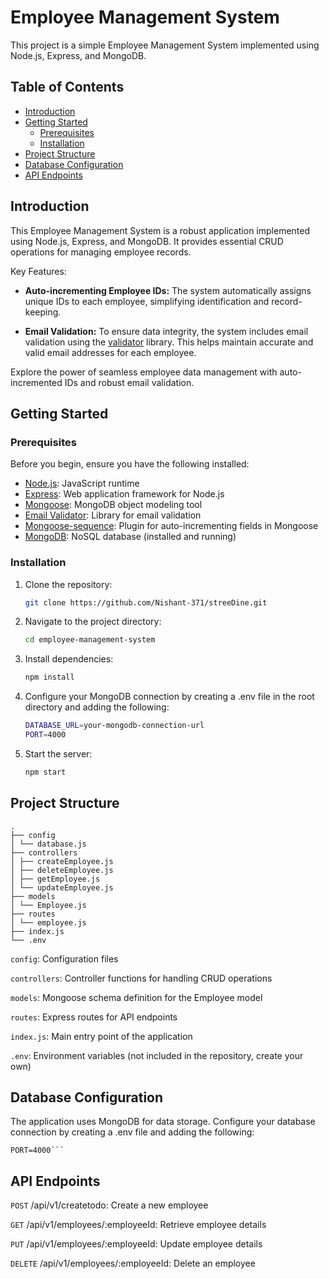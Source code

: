 # Employee Management System

This project is a simple Employee Management System implemented using Node.js, Express, and MongoDB.

## Table of Contents

- [Introduction](#introduction)
- [Getting Started](#getting-started)
  - [Prerequisites](#prerequisites)
  - [Installation](#installation)
- [Project Structure](#project-structure)
- [Database Configuration](#database-configuration)
- [API Endpoints](#api-endpoints)

## Introduction

This Employee Management System is a robust application implemented using Node.js, Express, and MongoDB. It provides essential CRUD operations for managing employee records.

Key Features:

- **Auto-incrementing Employee IDs:** The system automatically assigns unique IDs to each employee, simplifying identification and record-keeping.

- **Email Validation:** To ensure data integrity, the system includes email validation using the [validator](https://www.npmjs.com/package/validator) library. This helps maintain accurate and valid email addresses for each employee.

Explore the power of seamless employee data management with auto-incremented IDs and robust email validation.

## Getting Started

### Prerequisites

Before you begin, ensure you have the following installed:

- [Node.js](https://nodejs.org/): JavaScript runtime
- [Express](https://expressjs.com/): Web application framework for Node.js
- [Mongoose](https://mongoosejs.com/): MongoDB object modeling tool
- [Email Validator](https://www.npmjs.com/package/validator): Library for email validation
- [Mongoose-sequence](https://www.npmjs.com/package/mongoose-sequence): Plugin for auto-incrementing fields in Mongoose
- [MongoDB](https://www.mongodb.com/): NoSQL database (installed and running)

### Installation

1. Clone the repository:

   ```bash
   git clone https://github.com/Nishant-371/streeDine.git
   ```

2. Navigate to the project directory:
   ```bash
   cd employee-management-system
   ```
3. Install dependencies:
   ```bash
   npm install
   ```
4. Configure your MongoDB connection by creating a .env file in the root directory and adding the following:
   ```bash
   DATABASE_URL=your-mongodb-connection-url
   PORT=4000
   ```
5. Start the server:

   ```bash
   npm start

   ```

## Project Structure

```
.
├── config
│ └── database.js
├── controllers
│ ├── createEmployee.js
│ ├── deleteEmployee.js
│ ├── getEmployee.js
│ └── updateEmployee.js
├── models
│ └── Employee.js
├── routes
│ └── employee.js
├── index.js
└── .env
```

`config`: Configuration files

`controllers`: Controller functions for handling CRUD operations

`models`: Mongoose schema definition for the Employee model

`routes`: Express routes for API endpoints

`index.js`: Main entry point of the application

`.env`: Environment variables (not included in the repository, create your own)

## Database Configuration

The application uses MongoDB for data storage. Configure your database connection by creating a .env file and adding the following:

````DATABASE_URL=your-mongodb-connection-url
PORT=4000```
````

## API Endpoints

`POST` /api/v1/createtodo: Create a new employee

`GET` /api/v1/employees/:employeeId: Retrieve employee details

`PUT` /api/v1/employees/:employeeId: Update employee details

`DELETE` /api/v1/employees/:employeeId: Delete an employee
